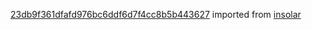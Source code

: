 [23db9f361dfafd976bc6ddf6d7f4cc8b5b443627](https://github.com/insolar/insolar/commit/23db9f361dfafd976bc6ddf6d7f4cc8b5b443627) imported from [insolar](https://github.com/insolar/insolar)
